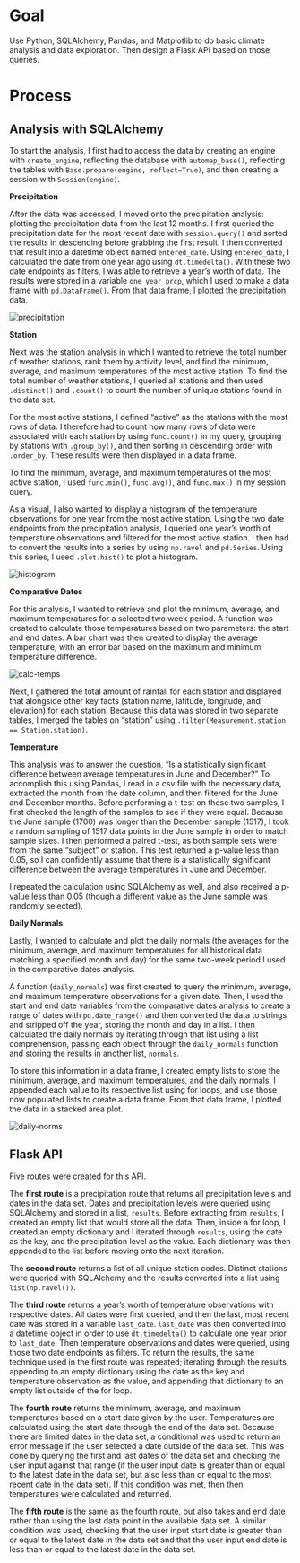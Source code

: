 # Goal
Use Python, SQLAlchemy, Pandas, and Matplotlib to do basic climate analysis and data exploration. Then design a Flask API based on those queries. 

# Process
## Analysis with SQLAlchemy
To start the analysis, I first had to access the data by creating an engine with `create_engine`, reflecting the database with `automap_base()`, reflecting the tables with `Base.prepare(engine, reflect=True)`, and then creating a session with `Session(engine)`.

**Precipitation**

After the data was accessed, I moved onto the precipitation analysis: plotting the precipitation data from the last 12 months. I first queried the precipitation data for the most recent date with `session.query()` and sorted the results in descending before grabbing the first result. I then converted that result into a datetime object named `entered_date`. Using `entered_date`, I calculated the date from one year ago using `dt.timedelta()`. With these two date endpoints as filters, I was able to retrieve a year’s worth of data. The results were stored in a variable `one_year_prcp`, which I used to make a data frame with `pd.DataFrame()`. From that data frame, I plotted the precipitation data.

![precipitation](https://github.com/lorijta92/sql-alchemy-climate-analysis/blob/master/Images/precipitation.png?raw=true)

**Station**

Next was the station analysis in which I wanted to retrieve the total number of weather stations, rank them by activity level, and find the minimum, average, and maximum temperatures of the most active station. To find the total number of weather stations, I queried all stations and then used `.distinct()` and `.count()` to count the number of unique stations found in the data set.

For the most active stations, I defined “active” as the stations with the most rows of data. I therefore had to count how many rows of data were associated with each station by using `func.count()`  in my query, grouping by stations with `.group_by()`, and then sorting in descending order with `.order_by`. These results were then displayed in a data frame.

To find the minimum, average, and maximum temperatures of the most active station, I used `func.min()`, `func.avg()`, and `func.max()` in my session query. 

As a visual, I also wanted to display a histogram of the temperature observations for one year from the most active station. Using the two date endpoints from the precipitation analysis, I queried one year’s worth of temperature observations and filtered for the most active station. I then had to convert the results into a series by using `np.ravel` and `pd.Series`. Using this series, I used `.plot.hist()` to plot a histogram. 

![histogram](https://github.com/lorijta92/sql-alchemy-climate-analysis/blob/master/Images/station-histogram.png?raw=true)

**Comparative Dates**

For this analysis, I wanted to retrieve and plot the minimum, average, and maximum temperatures for a selected two week period. A function was created to calculate those temperatures based on two parameters: the start and end dates. A bar chart was then created to display the average temperature, with an error bar based on the maximum and minimum temperature difference. 

![calc-temps]( https://github.com/lorijta92/sql-alchemy-climate-analysis/blob/master/Images/calc-temps.png?raw=true)

Next, I gathered the total amount of rainfall for each station and displayed that alongside other key facts (station name, latitude, longitude, and elevation) for each station. Because this data was stored in two separate tables, I merged the tables on “station” using `.filter(Measurement.station == Station.station)`. 

**Temperature**

This analysis was to answer the question, “Is a statistically significant difference between average temperatures in June and December?” To accomplish this using Pandas, I read in a csv file with the necessary data, extracted the month from the date column, and then filtered for the June and December months. Before performing a t-test on these two samples, I first checked the length of the samples to see if they were equal. Because the June sample (1700) was longer than the December sample (1517), I took a random sampling of 1517 data points in the June sample in order to match sample sizes. I then performed a paired t-test, as both sample sets were from the same “subject” or station. This test returned a p-value less than 0.05, so I can confidently assume that there is a statistically significant difference between the average temperatures in June and December. 

I repeated the calculation using SQLAlchemy as well, and also received a p-value less than 0.05 (though a different value as the June sample was randomly selected). 

**Daily Normals**

Lastly, I wanted to calculate and plot the daily normals (the averages for the minimum, average, and maximum temperatures for all historical data matching a specified month and day) for the same two-week period I used in the comparative dates analysis. 

A function (`daily_normals`) was first created to query the minimum, average, and maximum temperature observations for a given date. Then, I used the start and end date variables from the comparative dates analysis to create a range of dates with `pd.date_range()` and then converted the data to strings and stripped off the year, storing the month and day in a list. I then calculated the daily normals by iterating through that list using a list comprehension, passing each object through the `daily_normals` function and storing the results in another list, `normals`.

To store this information in a data frame, I created empty lists to store the minimum, average, and maximum temperatures, and the daily normals. I appended each value to its respective list using for loops, and use those now populated lists to create a data frame. From that data frame, I plotted the data in a stacked area plot. 

![daily-norms]( https://github.com/lorijta92/sql-alchemy-climate-analysis/blob/master/Images/daily-norms.png?raw=true)


## Flask API

Five routes were created for this API.

The **first route** is a precipitation route that returns all precipitation levels and dates in the data set. Dates and precipitation levels were queried using SQLAlchemy and stored in a list, `results`. Before extracting from `results`, I created an empty list that would store all the data. Then, inside a for loop, I created an empty dictionary and I iterated through `results`, using the date as the key, and the precipitation level as the value. Each dictionary was then appended to the list before moving onto the next iteration. 

The **second route** returns a list of all unique station codes. Distinct stations were queried  with SQLAlchemy and the results converted into a list using `list(np.ravel())`.

The **third route** returns a year’s worth of temperature observations with respective dates. All dates were first queried, and then the last, most recent date was stored in a variable `last_date`. `last_date` was then converted into a datetime object in order to use `dt.timedelta()` to calculate one year prior to `last_date`. Then temperature observations and dates were queried, using those two date endpoints as filters. To return the results, the same technique used in the first route was repeated; iterating through the results, appending to an empty dictionary using the date as the key and temperature observation as the value, and appending that dictionary to an empty list outside of the for loop. 

The **fourth route** returns the minimum, average, and maximum temperatures based on a start date given by the user. Temperatures are calculated using the start date through the end of the data set. Because there are limited dates in the data set, a conditional was used to return an error message if the user selected a date outside of the data set. This was done by querying the first and last dates of the data set and checking the user input against that range (if the user input date is greater than or equal to the latest date in the data set, but also less than or equal to the most recent date in the data set). If this condition was met, then then temperatures were calculated and returned. 

The **fifth route** is the same as the fourth route, but also takes and end date rather than using the last data point in the available data set. A similar condition was used, checking that the user input start date is greater than or equal to the latest date in the data set and that the user input end date is less than or equal to the latest date in the data set.
